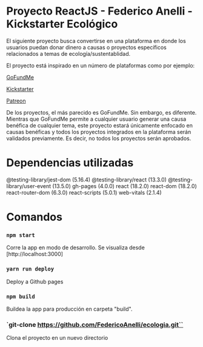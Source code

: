 # Proyecto ReactJS - Federico Anelli - Kickstarter Ecológico

El siguiente proyecto busca convertirse en una plataforma en donde los usuarios puedan donar dinero a causas o proyectos específicos relacionados a temas de ecología/sustentablidad.

El proyecto está inspirado en un número de plataformas como por ejemplo:

[GoFundMe](https://gofundme.com)

[Kickstarter](https://kickstarter.com)

[Patreon](https://www.patreon.com/)

De los proyectos, el más parecido es GoFundMe. Sin embargo, es diferente. Mientras que GoFundMe permite a cualquier usuario generar una causa benéfica de cualquier tema, este proyecto estará únicamente enfocado en causas benéficas y todos los proyectos integrados en la plataforma serán validados previamente. Es decir, no todos los proyectos serán aprobados.

# Dependencias utilizadas

@testing-library/jest-dom (5.16.4)
@testing-library/react (13.3.0)
@testing-library/user-event (13.5.0)
gh-pages (4.0.0)
react (18.2.0)
react-dom (18.2.0)
react-router-dom (6.3.0)
react-scripts (5.0.1)
web-vitals (2.1.4)

# Comandos

### `npm start`

Corre la app en modo de desarrollo.
Se visualiza desde [http://localhost:3000]

### `yarn run deploy`


Deploy a Github pages

### `npm build`

Buildea la app para producción en carpeta "build".

### `git-clone https://github.com/FedericoAnelli/ecologia.git``

Clona el proyecto en un nuevo directorio
